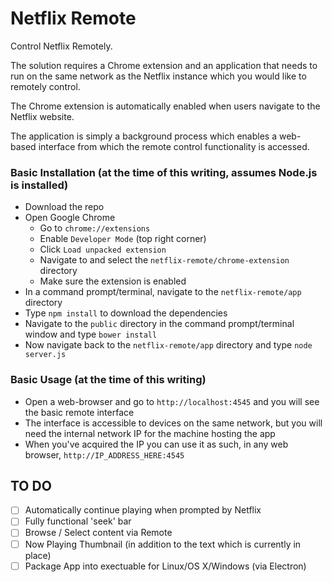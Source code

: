 # Netflix Remote
Control Netflix Remotely.

The solution requires a Chrome extension and an application that needs to run on the same network as the Netflix instance which you would like to remotely control.

The Chrome extension is automatically enabled when users navigate to the Netflix website.

The application is simply a background process which enables a web-based interface from which the remote control functionality is accessed.
 

### Basic Installation (at the time of this writing, assumes Node.js is installed)
- Download the repo
- Open Google Chrome
  - Go to `chrome://extensions`
  - Enable `Developer Mode` (top right corner)
  - Click `Load unpacked extension`
  - Navigate to and select the `netflix-remote/chrome-extension` directory
  - Make sure the extension is enabled
- In a command prompt/terminal, navigate to the `netflix-remote/app` directory
- Type `npm install` to download the dependencies
- Navigate to the `public` directory in the command prompt/terminal window and type `bower install`
- Now navigate back to the `netflix-remote/app` directory and type `node server.js`

### Basic Usage (at the time of this writing)
- Open a web-browser and go to `http://localhost:4545` and you will see the basic remote interface
- The interface is accessible to devices on the same network, but you will need the internal network IP for the machine hosting the app
- When you've acquired the IP you can use it as such, in any web browser, `http://IP_ADDRESS_HERE:4545`


## TO DO
- [ ] Automatically continue playing when prompted by Netflix
- [ ] Fully functional 'seek' bar
- [ ] Browse / Select content via Remote
- [ ] Now Playing Thumbnail (in addition to the text which is currently in place)
- [ ] Package App into exectuable for Linux/OS X/Windows (via Electron)
